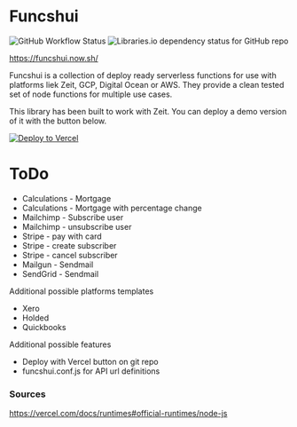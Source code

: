 # Funcshui

![GitHub Workflow Status](https://img.shields.io/github/workflow/status/maxmckenzie/funcshui/test?style=flat-square)
![Libraries.io dependency status for GitHub repo](https://img.shields.io/librariesio/github/maxmckenzie/funcshui?style=flat-square)

https://funcshui.now.sh/

Funcshui is a collection of deploy ready serverless functions for use with platforms liek Zeit, GCP, Digital Ocean or AWS. They provide a clean tested set of node functions for multiple use cases.

This library has been built to work with Zeit. You can deploy a demo version of it with the button below.

[![Deploy to Vercel](https://vercel.com/button)](https://vercel.com/import/project?template=https://github.com/zeit/now/tree/master/examples/gatsby)



# ToDo

- Calculations - Mortgage
- Calculations - Mortgage with percentage change
- Mailchimp - Subscribe user
- Mailchimp - unsubscribe user
- Stripe - pay with card
- Stripe - create subscriber
- Stripe - cancel subscriber
- Mailgun - Sendmail
- SendGrid - Sendmail

Additional possible platforms templates
- Xero
- Holded
- Quickbooks

Additional possible features
- Deploy with Vercel button on git repo
- funcshui.conf.js for API url definitions

### Sources
https://vercel.com/docs/runtimes#official-runtimes/node-js